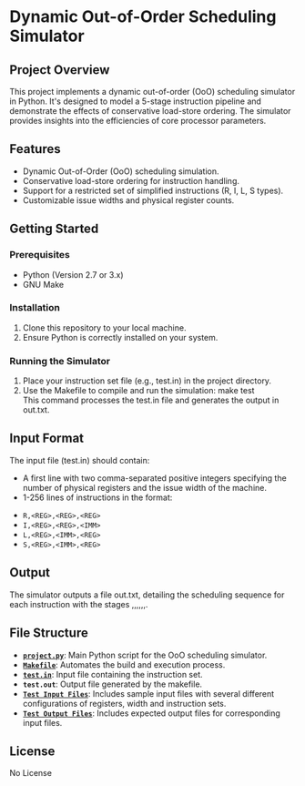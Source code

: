 # Dynamic Out-of-Order Scheduling Simulator
## Project Overview
This project implements a dynamic out-of-order (OoO) scheduling simulator in Python. It's designed to model a 5-stage instruction pipeline and demonstrate the effects of conservative load-store ordering. The simulator provides insights into the efficiencies of core processor parameters.

## Features
* Dynamic Out-of-Order (OoO) scheduling simulation.
* Conservative load-store ordering for instruction handling.
* Support for a restricted set of simplified instructions (R, I, L, S types).
* Customizable issue widths and physical register counts.

## Getting Started
### Prerequisites
* Python (Version 2.7 or 3.x)
* GNU Make

### Installation
1. Clone this repository to your local machine.
2. Ensure Python is correctly installed on your system.

### Running the Simulator
1. Place your instruction set file (e.g., test.in) in the project directory.
2. Use the Makefile to compile and run the simulation: 
make test\
This command processes the test.in file and generates the output in out.txt.

## Input Format
The input file (test.in) should contain:

* A first line with two comma-separated positive integers specifying the number of physical registers and the issue width of the machine.
* 1-256 lines of instructions in the format: 
- `R,<REG>,<REG>,<REG>` 
- `I,<REG>,<REG>,<IMM>` 
- `L,<REG>,<IMM>,<REG>` 
- `S,<REG>,<IMM>,<REG>`

## Output
The simulator outputs a file out.txt, detailing the scheduling sequence for each instruction with the stages <FE>,<DE>,<RE>,<DI>,<IS>,<WB>,<CO>.

## File Structure
* **[`project.py`](project.py)**: Main Python script for the OoO scheduling simulator.
* **[`Makefile`](Makefile)**: Automates the build and execution process.
* **[`test.in`](test.in)**: Input file containing the instruction set.
* **`test.out`**: Output file generated by the makefile.
* **[`Test Input Files`](Test_Input_Files)**: Includes sample input files with several different configurations of registers, width and instruction sets.
* **[`Test Output Files`](Test_Output_Files)**: Includes expected output files for corresponding input files.

## License
No License
